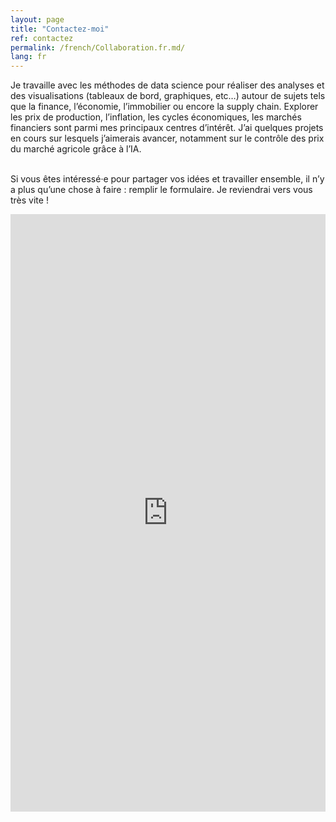 ```yaml
---
layout: page
title: "Contactez-moi"
ref: contactez
permalink: /french/Collaboration.fr.md/
lang: fr
---
```


Je travaille avec les méthodes de data science pour réaliser des analyses et des visualisations (tableaux de bord, graphiques, etc…) autour de sujets tels que la finance, l’économie, l’immobilier ou encore la supply chain. Explorer les prix de production, l’inflation, les cycles économiques, les marchés financiers sont parmi mes principaux centres d’intérêt.  J’ai quelques projets en cours sur lesquels j’aimerais avancer, notamment sur le contrôle des prix du marché agricole grâce à l’IA.
<br><br>

Si vous êtes  intéressé·e pour partager vos idées et travailler ensemble, il n’y a plus qu’une chose à faire : remplir le formulaire. Je reviendrai vers vous très vite !

<iframe src="https://docs.google.com/forms/d/e/1FAIpQLSfCG2x_XmpZEqxeKVdVXykoZB-osMNtnJEDWiopbzV9HcmCEA/viewform?embedded=true" width="100%" height="956" frameborder="0" marginheight="0" marginwidth="0">Loading...</iframe>
